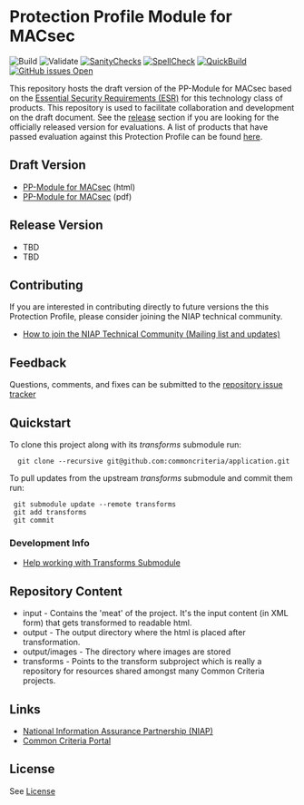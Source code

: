 Protection Profile Module for MACsec
===========
![Build](https://github.com/commoncriteria/MACsec/workflows/Build/badge.svg)
![Validate](https://github.com/commoncriteria/MACsec/workflows/Validate/badge.svg)
[![SanityChecks](https://raw.githubusercontent.com/commoncriteria/MACsec/gh-pages/warnings.svg)](https://github.com/commoncriteria/MACsec/blob/gh-pages/SanityChecksOutput.md)
[![SpellCheck](https://raw.githubusercontent.com/commoncriteria/MACsec/gh-pages/spell-badge.svg)](https://github.com/commoncriteria/MACsec/blob/gh-pages/SpellCheckReport.txt)
[![QuickBuild](https://github.com/commoncriteria/MACsec/actions/workflows/quick_build.yml/badge.svg)](https://commoncriteria.github.io/MACsec)
[![GitHub issues Open](https://img.shields.io/github/issues/commoncriteria/MACsec.svg?maxAge=2592000)](https://github.com/commoncriteria/MACsec/issues) 

This repository hosts the draft version of the PP-Module for MACsec based on the 
[Essential Security Requirements (ESR)](https://commoncriteria.github.io/pp/MACsec/esr.html) for this technology class of 
products. This repository is used to facilitate collaboration and development on the draft document. 
See the [release](#Release-Version) section if you are looking for the officially released version for evaluations. A list of products that have passed evaluation against this Protection Profile can be found [here](https://www.niap-ccevs.org/Product/index.cfm).

## Draft Version

* [PP-Module for MACsec](https://commoncriteria.github.io/pp/macsec/macsec-release.html) (html)
* [PP-Module for MACsec](https://commoncriteria.github.io/pp/macsec/macsec-release.pdf) (pdf)

## Release Version
* TBD
* TBD

## Contributing

If you are interested in contributing directly to future versions the this Protection Profile, please consider joining the NIAP technical community.
* [How to join the NIAP Technical Community (Mailing list and updates)](https://www.niap-ccevs.org/NIAP_Evolution/tech_communities.cfm)

## Feedback

Questions, comments, and fixes can be submitted to the [repository issue tracker](https://github.com/commoncriteria/application/issues)

## Quickstart
To clone this project along with its _transforms_ submodule run:

````
  git clone --recursive git@github.com:commoncriteria/application.git
````
To pull updates from the upstream _transforms_ submodule and commit them run:
````
 git submodule update --remote transforms
 git add transforms
 git commit
````

### Development Info
* [Help working with Transforms Submodule](https://github.com/commoncriteria/transforms/wiki/Working-with-Transforms-as-a-Submodule)

## Repository Content
* input - Contains the 'meat' of the project. It's the input content (in XML form) that gets transformed to readable html.
* output - The output directory where the html is placed after transformation.
* output/images - The directory where images are stored
* transforms - Points to the transform subproject which is really a repository for resources shared amongst many Common Criteria projects.

## Links 
* [National Information Assurance Partnership (NIAP)](https://www.niap-ccevs.org/)
* [Common Criteria Portal](https://www.commoncriteriaportal.org/)

## License

See [License](./LICENSE)
